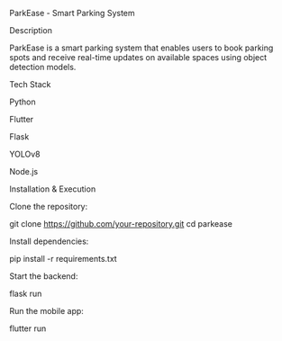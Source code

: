 

ParkEase - Smart Parking System

Description

ParkEase is a smart parking system that enables users to book parking spots and receive real-time updates on available spaces using object detection models.

Tech Stack

Python

Flutter

Flask

YOLOv8

Node.js

Installation & Execution

Clone the repository:

git clone https://github.com/your-repository.git
cd parkease

Install dependencies:

pip install -r requirements.txt

Start the backend:

flask run

Run the mobile app:

flutter run

